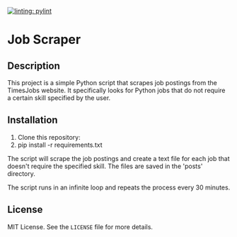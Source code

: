 [![linting: pylint](https://ci.appveyor.com/api/projects/status/kayjdh5qtgymhoxr/branch/master?svg=true)](https://github.com/drummondsk/webscraping-jobsearch/actions/workflows/pylint.yml)
# Job Scraper

## Description

This project is a simple Python script that scrapes job postings from the TimesJobs website. It specifically looks for Python jobs that do not require a certain skill specified by the user.

## Installation

1. Clone this repository:
2. pip install -r requirements.txt

The script will scrape the job postings and create a text file for each job that doesn't require the specified skill. The files are saved in the 'posts' directory.

The script runs in an infinite loop and repeats the process every 30 minutes.

## License

MIT License. See the `LICENSE` file for more details.
